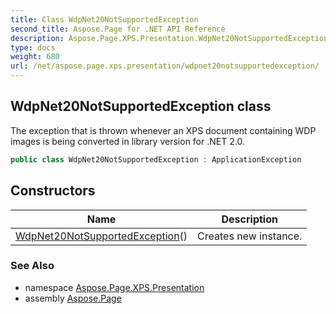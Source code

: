 ```yaml
---
title: Class WdpNet20NotSupportedException
second_title: Aspose.Page for .NET API Reference
description: Aspose.Page.XPS.Presentation.WdpNet20NotSupportedException class. The exception that is thrown whenever an XPS document containing WDP images is being converted in library version for .NET 2.0
type: docs
weight: 680
url: /net/aspose.page.xps.presentation/wdpnet20notsupportedexception/
---
```

## WdpNet20NotSupportedException class

The exception that is thrown whenever an XPS document containing WDP images is being converted in library version for .NET 2.0.

```csharp
public class WdpNet20NotSupportedException : ApplicationException
```

## Constructors

| Name | Description |
| --- | --- |
| [WdpNet20NotSupportedException](wdpnet20notsupportedexception/)() | Creates new instance. |

### See Also

* namespace [Aspose.Page.XPS.Presentation](../../aspose.page.xps.presentation/)
* assembly [Aspose.Page](../../)


